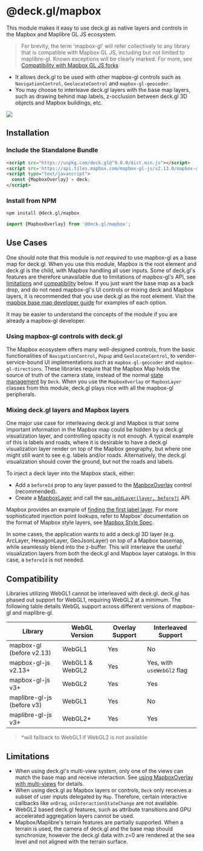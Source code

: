 # @deck.gl/mapbox

This module makes it easy to use deck.gl as native layers and controls in the Mapbox and Maplibre GL JS ecosystem. 

> For brevity, the term 'mapbox-gl' will refer collectively to any library that is compatible with Mapbox GL JS, including but not limited to maplibre-gl. Known exceptions will be clearly marked. For more, see [Compatibility with Mapbox GL JS forks](../../developer-guide/base-maps/using-with-mapbox.md#compatibility-with-mapbox-gl-js-forks)

- It allows deck.gl to be used with other mapbox-gl controls such as `NavigationControl`, `GeolocateControl` and `mapbox-gl-geocoder`.
- You may choose to interleave deck.gl layers with the base map layers, such as drawing behind map labels, z-occlusion between deck.gl 3D objects and Mapbox buildings, etc.

<img src="https://raw.github.com/visgl/deck.gl-data/master/images/whats-new/mapbox-layers.jpg" />


## Installation

### Include the Standalone Bundle

```html
<script src="https://unpkg.com/deck.gl@^9.0.0/dist.min.js"></script>
<script src='https://api.tiles.mapbox.com/mapbox-gl-js/v2.13.0/mapbox-gl.js'></script>
<script type="text/javascript">
  const {MapboxOverlay} = deck;
</script>
```

### Install from NPM

```bash
npm install @deck.gl/mapbox
```

```js
import {MapboxOverlay} from '@deck.gl/mapbox';
```


## Use Cases

One should note that this module is *not required* to use mapbox-gl as a base map for deck.gl. When you use this module, Mapbox is the root element and deck.gl is the child, with Mapbox handling all user inputs. Some of deck.gl's features are therefore unavailable due to limitations of mapbox-gl's API, see [limitations](#limitations) and [compatibility](#compatibility) below. If you just want the base map as a back drop, and do not need mapbox-gl's UI controls or mixing deck and Mapbox layers, it is recommended that you use deck.gl as the root element. Visit the [mapbox base map developer guide](../../developer-guide/base-maps/using-with-mapbox.md) for examples of each option.

It may be easier to understand the concepts of the module if you are already a mapbox-gl developer.

### Using mapbox-gl controls with deck.gl

The Mapbox ecosystem offers many well-designed controls, from the basic functionalities of `NavigationControl`, `Popup` and `GeolocateControl`, to vendor-service-bound UI implementations such as `mapbox-gl-geocoder` and `mapbox-gl-directions`. These libraries require that the Mapbox Map holds the source of truth of the camera state, instead of the normal [state management](../../developer-guide/interactivity.md) by `Deck`. When you use the `MapboxOverlay` or `MapboxLayer` classes from this module, deck.gl plays nice with all the mapbox-gl peripherals.


### Mixing deck.gl layers and Mapbox layers

One major use case for interleaving deck.gl and Mapbox is that some important information in the Mapbox map could be hidden by a deck.gl visualization layer, and controlling opacity is not enough. A typical example of this is labels and roads, where it is desirable to have a deck.gl visualization layer render on top of the Mapbox geography, but where one might still want to see e.g. labels and/or roads. Alternatively, the deck.gl visualization should cover the ground, but not the roads and labels.

To inject a deck layer into the Mapbox stack, either:

- Add a `beforeId` prop to any layer passed to the [MapboxOverlay](./mapbox-overlay.md) control (recommended).
- Create a [MapboxLayer](./mapbox-layer.md) and call the [`map.addLayer(layer, before?)`](https://www.mapbox.com/mapbox-gl-js/api/#map#addlayer) API.

Mapbox provides an example of [finding the first label layer](https://www.mapbox.com/mapbox-gl-js/example/geojson-layer-in-stack/). For more sophisticated injection point lookups, refer to Mapbox' documentation on the format of Mapbox style layers, see [Mapbox Style Spec](https://www.mapbox.com/mapbox-gl-js/style-spec/#layers).


In some cases, the application wants to add a deck.gl 3D layer (e.g. ArcLayer, HexagonLayer, GeoJsonLayer) on top of a Mapbox basemap, while seamlessly blend into the z-buffer. This will interleave the useful visualization layers from both the deck.gl and Mapbox layer catalogs. In this case, a `beforeId` is not needed.

## Compatibility

Libraries utilizing WebGL1 cannot be interleaved with deck.gl. deck.gl has phased out support for WebGL1, requiring WebGL2 at a minimum. The following table details WebGL support across different versions of mapbox-gl and maplibre-gl.

| Library                       | WebGL Version   | Overlay Support | Interleaved Support |
|-------------------------------|-----------------|-----------------|---------------------|
| mapbox-gl (before v2.13)      | WebGL1          | Yes             | No                  |
| mapbox-gl-js v2.13+           | WebGL1 & WebGL2 | Yes             | Yes, with `useWebGl2` flag |
| mapbox-gl-js v3+              | WebGL2          | Yes             | Yes                 |
| maplibre-gl-js (before v3)    | WebGL1          | Yes             | No                  |
| maplibre-gl-js v3+            | WebGL2*         | Yes             | Yes                 |

> *will fallback to WebGL1 if WebGL2 is not available

## Limitations

* When using deck.gl's multi-view system, only one of the views can match the base map and receive interaction. See [using MapboxOverlay with multi-views](./mapbox-overlay.md#multi-view-usage) for details.
* When using deck.gl as Mapbox layers or controls, `Deck` only receives a subset of user inputs delegated by `Map`. Therefore, certain interactive callbacks like `onDrag`, `onInteractionStateChange` are not available.
* WebGL2 based deck.gl features, such as attribute transitions and GPU accelerated aggregation layers cannot be used.
* Mapbox/Maplibre's terrain features are partially supported. When a terrain is used, the camera of deck.gl and the base map should synchronize, however the deck.gl data with z=0 are rendered at the sea level and not aligned with the terrain surface.

